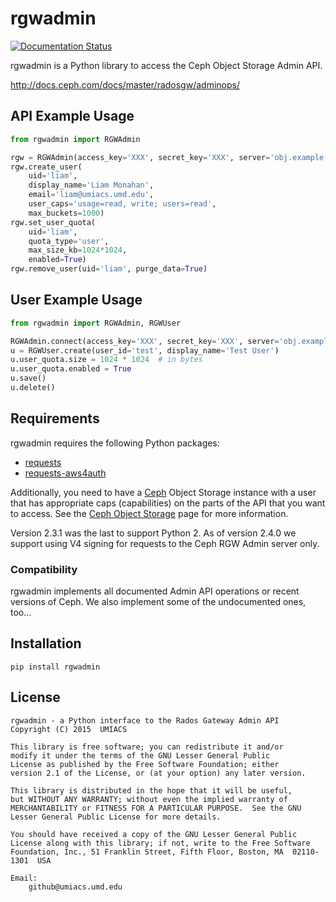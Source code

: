 # rgwadmin

[![Documentation Status](https://readthedocs.org/projects/rgwadmin/badge/?version=latest)](https://rgwadmin.readthedocs.io/en/latest/?badge=latest)

rgwadmin is a Python library to access the Ceph Object Storage Admin API.

http://docs.ceph.com/docs/master/radosgw/adminops/


## API Example Usage

```python
from rgwadmin import RGWAdmin

rgw = RGWAdmin(access_key='XXX', secret_key='XXX', server='obj.example.com')
rgw.create_user(
    uid='liam',
    display_name='Liam Monahan',
    email='liam@umiacs.umd.edu',
    user_caps='usage=read, write; users=read',
    max_buckets=1000)
rgw.set_user_quota(
    uid='liam',
    quota_type='user',
    max_size_kb=1024*1024,
    enabled=True)
rgw.remove_user(uid='liam', purge_data=True)
```

## User Example Usage
```python
from rgwadmin import RGWAdmin, RGWUser

RGWAdmin.connect(access_key='XXX', secret_key='XXX', server='obj.example.com')
u = RGWUser.create(user_id='test', display_name='Test User')
u.user_quota.size = 1024 * 1024  # in bytes
u.user_quota.enabled = True
u.save()
u.delete()
```

## Requirements

rgwadmin requires the following Python packages:

 * [requests](http://python-requests.org/)
 * [requests-aws4auth](https://github.com/tedder/requests-aws4auth)

Additionally, you need to have a [Ceph](http://www.ceph.org) Object Storage
instance with a user that has appropriate caps (capabilities) on the parts of
the API that you want to access.  See the
[Ceph Object Storage](http://docs.ceph.com/docs/master/radosgw/) page for more
information.

Version 2.3.1 was the last to support Python 2.  As of version 2.4.0 we support 
using V4 signing for requests to the Ceph RGW Admin server only.

### Compatibility
rgwadmin implements all documented Admin API operations or recent versions of
Ceph.  We also implement some of the undocumented ones, too...

## Installation

```pip install rgwadmin```


## License

    rgwadmin - a Python interface to the Rados Gateway Admin API
    Copyright (C) 2015  UMIACS

    This library is free software; you can redistribute it and/or
    modify it under the terms of the GNU Lesser General Public
    License as published by the Free Software Foundation; either
    version 2.1 of the License, or (at your option) any later version.

    This library is distributed in the hope that it will be useful,
    but WITHOUT ANY WARRANTY; without even the implied warranty of
    MERCHANTABILITY or FITNESS FOR A PARTICULAR PURPOSE.  See the GNU
    Lesser General Public License for more details.

    You should have received a copy of the GNU Lesser General Public
    License along with this library; if not, write to the Free Software
    Foundation, Inc., 51 Franklin Street, Fifth Floor, Boston, MA  02110-1301  USA

    Email:
        github@umiacs.umd.edu
